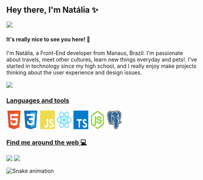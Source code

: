 ## Hey there, I'm Natália ✨

![](https://komarev.com/ghpvc/?username=natserrao&color=blueviolet&style=flat-square)

#### It's really nice to see you here! 💖 
I'm Natália, a Front-End developer from Manaus, Brazil. I'm passionate about travels, meet other cultures, learn new things everyday and pets!. I've started in technology since my high school, and I really enjoy make projects thinking about the user experience and design issues.   

<div>
  <a href="https://github.com/natserrao">
  <img height="190em" align="center" src="https://github-readme-stats.vercel.app/api?username=natserrao&repo=github-readme-stats&show_icons=true&theme=dracula&include_all_commits=true&count_private=true"/>
 
</div>

  <h3>Languages and tools</h3> 
  <div style="display: inline-block">
  <img align="center" alt="Natalia-HTML" height="50" width="40" src="https://raw.githubusercontent.com/devicons/devicon/master/icons/html5/html5-original.svg">
  <img align="center" alt="Natalia-CSS" height="50" width="40" src="https://raw.githubusercontent.com/devicons/devicon/master/icons/css3/css3-original.svg">
  <img align="center" alt="Natalia-Js" height="50" width="40" src="https://raw.githubusercontent.com/devicons/devicon/master/icons/javascript/javascript-plain.svg">
  <img align="center" alt="Natalia-REACT" height="50" width="40" src="https://raw.githubusercontent.com/devicons/devicon/master/icons/react/react-original.svg">
<img align="center" alt="Natalia-TYPESCRIPT" height="50" width="40" src="https://raw.githubusercontent.com/devicons/devicon/master/icons/typescript/typescript-original.svg">
<img align="center" alt="Natalia-NODEJS" height="50" width="40" src="https://raw.githubusercontent.com/devicons/devicon/master/icons/nodejs/nodejs-original.svg">
<img align="center" alt="Natalia-POSTGRESQL" height="50" width="40" src="https://raw.githubusercontent.com/devicons/devicon/master/icons/postgresql/postgresql-original.svg">

  </div>
 
  <h3>Find me around the web 💻</h3> 
  <div> 
  <a href="https://instagram.com/natserrao" target="_blank"><img src="https://img.shields.io/badge/-Instagram-%23E4405F?style=for-the-badge&logo=instagram&logoColor=white" target="_blank"></a>
  <a href="https://www.linkedin.com/in/nataliaserrao/" target="_blank"><img src="https://img.shields.io/badge/-LinkedIn-%230077B5?style=for-the-badge&logo=linkedin&logoColor=white" target="_blank"></a>
</div>

![Snake animation](https://github.com/natserrao/natserrao/blob/output/github-contribution-grid-snake.svg)

